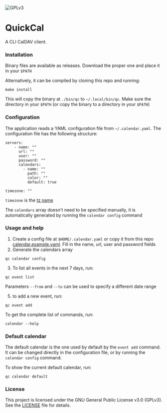 ![GPLv3](https://img.shields.io/badge/License-GPLv3-blue.svg)

# QuickCal

A CLI CalDAV client.

### Installation

Binary files are available as releases. Download the proper one and place it in your `$PATH`

Alternatively, it can be compiled by cloning this repo and running:

```shell
make install
```

This will copy the binary at `./bin/qc` to `~/.local/bin/qc`. Make sure the directory in your `$PATH` (or copy the binary to a directory in your `$PATH`)

### Configuration

The application reads a YAML configuration file from `~/.calendar.yaml`. The configuration file has the following structure:
```
servers:
    - name: ""
      url: ""
      user: ""
      password: ""
      calendars:
        - name: ""
          path: ""
          color: ""
          default: true

timezone: ""
```

`timezone` is the [tz name](https://en.wikipedia.org/wiki/List_of_tz_database_time_zones)

The `calendars` array doesn't need to be specified manually, it is automatically generated by running the `calendar config` command

### Usage and help

1. Create a config file at `$HOME/.calendar.yaml` or copy it from this repo [calendar.example.yaml](./calendar.example.yaml). Fill in the name, url, user and password fields
2. Generate the calendars array
```shell
qc calendar config
```
3. To list all events in the next 7 days, run:
```
qc event list
```
Parameters `--from` and `--to` can be used to specify a different date range

5. to add a new event, run:
```
qc event add
```

To get the complete list of commands, run:
```shell
calendar --help
```

### Default calendar

The default calendar is the one used by default by the `event add` command. It can be changed directly in the configuration file,
or by running the `calendar config` command.

To show the current default calendar, run:
```shell
qc calendar default
```

### License

This project is licensed under the GNU General Public License v3.0 (GPLv3).
See the [LICENSE](./LICENSE) file for details.
